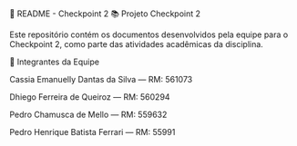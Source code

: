 📝 README - Checkpoint 2
📚 Projeto Checkpoint 2

Este repositório contém os documentos desenvolvidos pela equipe para o Checkpoint 2, como parte das atividades acadêmicas da disciplina.

👥 Integrantes da Equipe

Cassia Emanuelly Dantas da Silva — RM: 561073

Dhiego Ferreira de Queiroz — RM: 560294

Pedro Chamusca de Mello — RM: 559632

Pedro Henrique Batista Ferrari — RM: 55991
